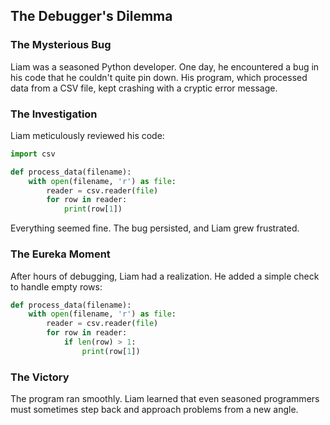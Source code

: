 ## The Debugger's Dilemma

### The Mysterious Bug

Liam was a seasoned Python developer. One day, he encountered a bug in his code that he couldn't quite pin down. His program, which processed data from a CSV file, kept crashing with a cryptic error message.

### The Investigation

Liam meticulously reviewed his code:

```python
import csv

def process_data(filename):
    with open(filename, 'r') as file:
        reader = csv.reader(file)
        for row in reader:
            print(row[1])
```

Everything seemed fine. The bug persisted, and Liam grew frustrated.

### The Eureka Moment

After hours of debugging, Liam had a realization. He added a simple check to handle empty rows:

```python
def process_data(filename):
    with open(filename, 'r') as file:
        reader = csv.reader(file)
        for row in reader:
            if len(row) > 1:
                print(row[1])
```

### The Victory

The program ran smoothly. Liam learned that even seasoned programmers must sometimes step back and approach problems from a new angle.
